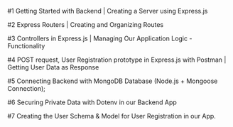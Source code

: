 #1 Getting Started with Backend | Creating a Server using Express.js

#2 Express Routers | Creating and Organizing Routes

#3 Controllers in Express.js | Managing Our Application Logic - Functionality

#4 POST request, User Registration prototype in Express.js with Postman | Getting User Data as Response

#5 Connecting Backend with MongoDB Database (Node.js + Mongoose Connection);

#6 Securing Private Data with Dotenv in our Backend App

#7 Creating the User Schema & Model for User Registration in our App.
